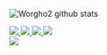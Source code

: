 ![Worgho2 github stats](https://github-readme-stats.vercel.app/api?username=worgho2&count_private=true&show_icons=true)

<a href="https://www.linkedin.com/in/otaviobaziewicz/" target="_blank">
  <img src="https://img.shields.io/badge/linkedin-%230077B5.svg?&style=for-the-badge&logo=linkedin&logoColor=white" />
</a>

<a href="https://apps.apple.com/us/developer/otavio-baziewicz-filho/id1470886246" target="_blank">
  <img src="https://img.shields.io/badge/App_Store-0D96F6?style=for-the-badge&logo=app-store&logoColor=white" />
</a>

<a href="https://wa.me/5541996892354?text=Olá!%20Otavio" target="_blank">
  <img src="https://img.shields.io/badge/WHATSAPP-%2325D366.svg?&style=for-the-badge&logo=whatsapp&logoColor=white" />    
</a>

<a href="https://discord.gg/Ejb5UvqgMf" target="_blank">
  <img src="https://img.shields.io/badge/Discord-7289DA?style=for-the-badge&logo=discord&logoColor=white" />    
</a>

<br>

<a href="#">
  <img src="https://badges.pufler.dev/visits/worgho2/worgho2">
</a>
